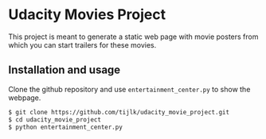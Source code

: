 # Udacity Movies Project

This project is meant to generate a static web page with movie posters from which you can start trailers for these movies.

## Installation and usage

Clone the github repository and use `entertainment_center.py` to show the webpage.

```bash
$ git clone https://github.com/tijlk/udacity_movie_project.git
$ cd udacity_movie_project
$ python entertainment_center.py
```